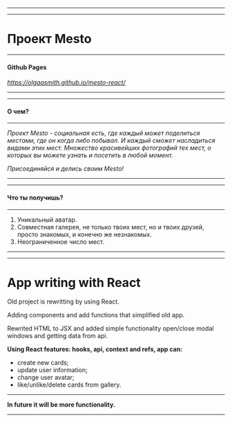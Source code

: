 ------
------
# Проект Mesto

------

#### Github Pages

*https://olgaasmith.github.io/mesto-react/*

------
------
#### О чем?

------

_Проект Mesto - социальная есть, где каждый может поделиться местами, где он когда либо побывал. И каждый сможет насладиться видами этих мест.
Множество красивейших фотографий тех мест, о которых вы можете узнать и посетить в любой момент._

*Присоединяйся и делись своим Mesto!*

------
------

#### Что ты получишь?
------
1. Уникальный аватар.
2. Совместная галерея, не только твоих мест, но и твоих друзей, просто знакомых, и конечно же незнакомых.
3. Неограниченное число мест.

------
------

# App writing with React

Old project is rewritting by using React.

Adding components and add functions that simplified old app.

Rewrited HTML to JSX and added simple functionality open/close modal windows and getting data from api.

**Using React features: hooks, api, context and refs, app can:**

- create new cards;
- update user information;
- change user avatar;
- like/unlike/delete cards from gallery.

---------------------------------------

**In future it will be more functionality.**

---------------------------------------
